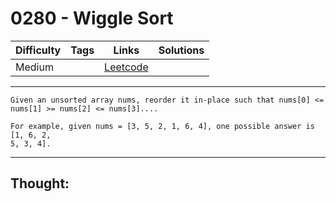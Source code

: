 # 0280 - Wiggle Sort

Difficulty  | Tags | Links | Solutions
----------- | ---- | ----- | -----
Medium |  | [Leetcode](https://leetcode.com/problems/wiggle-sort/description/) |


-----------

```
Given an unsorted array nums, reorder it in-place such that nums[0] <=
nums[1] >= nums[2] <= nums[3]....

For example, given nums = [3, 5, 2, 1, 6, 4], one possible answer is [1, 6, 2,
5, 3, 4].
```

-----------

## Thought:

